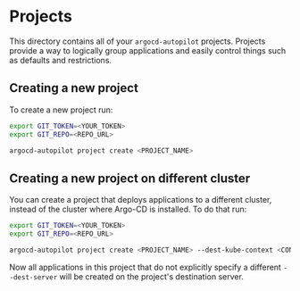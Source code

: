 # Projects

This directory contains all of your `argocd-autopilot` projects. Projects
provide a way to logically group applications and easily control things such as
defaults and restrictions.

## Creating a new project

To create a new project run:

```bash
export GIT_TOKEN=<YOUR_TOKEN>
export GIT_REPO=<REPO_URL>

argocd-autopilot project create <PROJECT_NAME>
```

## Creating a new project on different cluster

You can create a project that deploys applications to a different cluster,
instead of the cluster where Argo-CD is installed. To do that run:

```bash
export GIT_TOKEN=<YOUR_TOKEN>
export GIT_REPO=<REPO_URL>

argocd-autopilot project create <PROJECT_NAME> --dest-kube-context <CONTEXT_NAME>
```

Now all applications in this project that do not explicitly specify a different
`--dest-server` will be created on the project's destination server.
